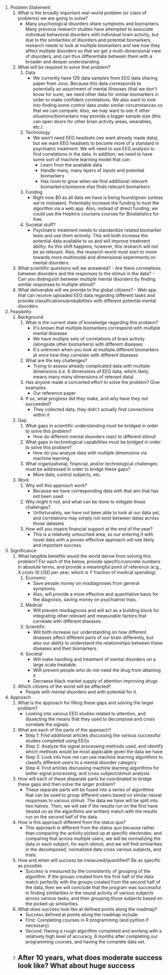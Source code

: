 1. Problem Statement
    1. What is the broadly important real-world problem (or class of problems) we are going to solve?
        - Many psychological disorders share symptoms and biomarkers. Many previous research studies have attempted to associate individual behavioral disorders with individual brain activity, but due to the similarities of disorders and potential biomarkers, research needs to look at multiple biomarkers and see how they affect multiple disorders so that we get a multi-dimensional view of disorders, and can thus differentiate between them with a broader and deeper understanding.
    2. What will be required to solve that problem?
        1. Data
            - We currently have 126 data samples from EEG data sharing paper from Jovo. Because this data corresponds to potentially an assortment of mental illnesses (that we don't know for sure), we need other data for similar biomarkers in order to make confident correlations. We also want to look into finding some control data under similar circumstances so that we can compare. Also, we may want to see if other situations/biomarkers may provide a bigger sample size (this can open doors for other brian activity areas, wearables, etc.).
        2. Technology
            - We won't need EEG headsets (we want already made data), but we want EEG headsets to become more of a standard in psychiatric treatment. We will need to use EEG analysis to find correlations in the data. In addition, we need to have some sort of machine learning model that can:
                - Learn from the available data
                - Handle many, many layers of inputs and potential biomarkers
                - Has room to grow when we find additional relevant biomarkers/someone else finds relevant biomarkers
        3. Funding
            - Right now $0 as all data we have is being found/given (unless we're mistaken). Potentially increase the funding to host the algorithm via a web app. Also, instead of direct funding, we could use the Hopkins coursera courses for Biostatistics for free.
        4. Societal stuff?
            - Psychiatric treatment needs to standardize related biomarker tests and use them actively. This will both increase the potential data available to us and will improve treatment ability. As this shift happens, however, this research will not be as relevant. Also, the research world must start to move towards more multimodal and dimensional experiments on mental disorders.
    3. What scientific questions will we answered?
            - Are there correlations between disorders and the responses to the stimuli in the data?
            - Can you distinguish between multiple mental disorders by finding similar responses to multiple stimuli?
    4. What deliverable will we provide to the global citizens?
            - Web app that can receive uploaded EEG data regarding different tasks and provide classifications/probabilities with different potential mental disorders
2. Feasibility
    1. Background
        1. What is the current state of knowledge regarding this problem?
            - It's known that multiple biomarkers correspond with multiple mental diseases
            - We have multiple sets of correlations of brain activity (alongside other biomarkers) with different diseases
            - It's unknown when you look at multiple different biomarkers at once how they correlate with different diseases
        2. What are the key challenges?
            - Trying to assess already complicated data with multiple dimensions (i.e. 6 dimensions of EEG data, which likely means many many dimensions of relevant data)
        3. Has anyone made a concerted effort to solve the problem? Give examples. 
            - Our reference paper
        4. If so, what progress did they make, and why have they not succeeded?
            - They collected data, they didn't actually find connections within it
    2. Gap
        1. What gaps in scientific understanding must be bridged in order to solve this problem? 
            - How do different mental disorders react to different stimuli
        2. What gaps in technological  capabilities must be bridged in order to solve this problem? 
            - How do you analyze data with multiple dimensions via machine learning
        3. What organizational, financial, and/or technological challenges must be addressed in order to bridge these gaps?
            - More data, control subjects, etc.
    3. Work
        1. Why will this approach work? 
            - Because we have corresponding data with that aim that has not been used
        2. Why might it not, and what can be done to mitigate those challenges? 
            - Unfortunately, we have not been able to look at our data yet, and correlations may simply not exist between datas across those datasets
        3. How will you inspire financial support at the end of the year?
            - This is a relatively untouched area, so our entering it with novel data with a proven effective approach will see likely and important success.
3. Significance
    1. What tangible benefits would the world derive from solving this problem? For each of the below, provide specific/concrete numbers in absolute terms, and provide a meaningful point of reference (e.g., X costs 10 USD per year, which is Y fraction of medical spending)
        1. Economic
            - Save people money on misdiagnoses from general symptoms.
            - Also, will provide a more effective and quantitative basis for the diagnosis, saving money on psychiatrist trips.
        2. Medical
            - Will prevent misdiagnosis and will act as a building block for integrating other relevant and measurable factors that correlate with different diseases.
        3. Scientific
            - Will both increase our understanding on how different diseases affect different parts of our brain differently, but also our ability to understand the relationships between these diseases and their biomarkers.
        4. Societal
            - Will make handling and treatment of mental disorders on a large scale treatable.
            - Willl prevent people who do not need the drug from attaining it
            - Decraese black market supply of attention improving drugs
    2. Which citizens of the world will be affected?
        - People with mental disorders and with potential for it.
4. Approach
    1. What is the approach for filling these gaps and solving the larger problem?
        - Looking into various EEG studies related to attention, and dissecting the means that they used to decompose and cross correlate the signals.
    2. What are each of the parts of the approach?
        -  Step 1: Find additional articles discussing the various successful studies completed using EEGs
        -  Step 2: Analyze the signal processing methods used, and identify which methods would be most applicable given the data we have
        -  Step 3: Look into how me can use machine learning algorithms to classify different users to a mental disorder category
        -  Step 4: Find articles discussing machine learning algorithms for better signal processing, and cross subject/stimuli analysis
    3. How will each of these disparate parts be coordinated to bridge these gaps and then solve the larger problem? 
        - These separate parts will be fused into a series of algorithms that can be used to group different users based on similar  neural responses to various stimuli. The data we have will be split into two halves. Then, we will see if the results run on the first have (tested on as the algorithms are written) match with the results run on the second half of the data.
    4. How is this approach different from the status quo?
        - This approach is different from the status quo because rather than comparing the activity picked up at specific electrodes, and comparing that across multiple users, we will be normalizing the data or each subject, for each stimuli, and we will find similarities in the decomposed, normalized data cross various subjects, and trials.
    5. How and when will success be measured/quantified?  Be as specific as possible.
        - Success is measured by the consistently of grouping of the algorithm. If the groups created from the first half of the data match perfectly with the groups created from the second half of the data, then we will conclude that the program was successful in finding similarities in the neural activity of various subjects across various tasks, and then groupnig those subjects based on the picked up similarities.
    6. What does success look like at defined points along the roadmap?
        - Success defined at points along the roadmap include:
        - First: Completing courses in R programming (and python if necessary)
        - Second: Having a rough algorithm completed and working with a relatively high level of accuracy, 6 months after completing our programming courses, and having the complete data set.
    7. After 10 years, what does moderate success look like? What about huge success
        - 
